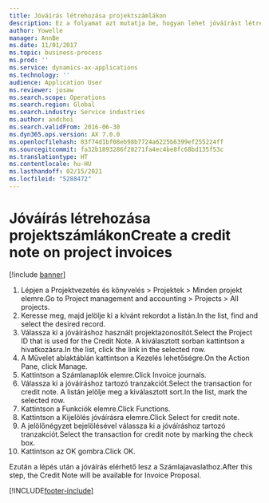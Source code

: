 ```yaml
---
title: Jóváírás létrehozása projektszámlákon
description: Ez a folyamat azt mutatja be, hogyan lehet jóváírást létrehozni a már feladott projektszámlákon.
author: Yowelle
manager: AnnBe
ms.date: 11/01/2017
ms.topic: business-process
ms.prod: ''
ms.service: dynamics-ax-applications
ms.technology: ''
audience: Application User
ms.reviewer: josaw
ms.search.scope: Operations
ms.search.region: Global
ms.search.industry: Service industries
ms.author: andchoi
ms.search.validFrom: 2016-06-30
ms.dyn365.ops.version: AX 7.0.0
ms.openlocfilehash: 03f74d1bf08eb98b7724a6225b6399ef255224ff
ms.sourcegitcommit: fa32b1893286f20271fa4ec4be8fc68bd135f53c
ms.translationtype: HT
ms.contentlocale: hu-HU
ms.lasthandoff: 02/15/2021
ms.locfileid: "5288472"
---
```

# <a name="create-a-credit-note-on-project-invoices"></a><span data-ttu-id="77d2a-103">Jóváírás létrehozása projektszámlákon</span><span class="sxs-lookup"><span data-stu-id="77d2a-103">Create a credit note on project invoices</span></span>

[!include [banner](../../includes/banner.md)]

1. <span data-ttu-id="77d2a-104">Lépjen a Projektvezetés és könyvelés > Projektek > Minden projekt elemre.</span><span class="sxs-lookup"><span data-stu-id="77d2a-104">Go to Project management and accounting > Projects > All projects.</span></span> 
2. <span data-ttu-id="77d2a-105">Keresse meg, majd jelölje ki a kívánt rekordot a listán.</span><span class="sxs-lookup"><span data-stu-id="77d2a-105">In the list, find and select the desired record.</span></span> 
3. <span data-ttu-id="77d2a-106">Válassza ki a jóváíráshoz használt projektazonosítót.</span><span class="sxs-lookup"><span data-stu-id="77d2a-106">Select the Project ID that is used for the Credit Note.</span></span> <span data-ttu-id="77d2a-107">A kiválasztott sorban kattintson a hivatkozásra.</span><span class="sxs-lookup"><span data-stu-id="77d2a-107">In the list, click the link in the selected row.</span></span> 
4. <span data-ttu-id="77d2a-108">A Művelet ablaktáblán kattintson a Kezelés lehetőségre.</span><span class="sxs-lookup"><span data-stu-id="77d2a-108">On the Action Pane, click Manage.</span></span> 
5. <span data-ttu-id="77d2a-109">Kattintson a Számlanaplók elemre.</span><span class="sxs-lookup"><span data-stu-id="77d2a-109">Click Invoice journals.</span></span> 
6. <span data-ttu-id="77d2a-110">Válassza ki a jóváíráshoz tartozó tranzakciót.</span><span class="sxs-lookup"><span data-stu-id="77d2a-110">Select the transaction for credit note.</span></span> <span data-ttu-id="77d2a-111">A listán jelölje meg a kiválasztott sort.</span><span class="sxs-lookup"><span data-stu-id="77d2a-111">In the list, mark the selected row.</span></span> 
7. <span data-ttu-id="77d2a-112">Kattintson a Funkciók elemre.</span><span class="sxs-lookup"><span data-stu-id="77d2a-112">Click Functions.</span></span> 
8. <span data-ttu-id="77d2a-113">Kattintson a Kijelölés jóváírásra elemre.</span><span class="sxs-lookup"><span data-stu-id="77d2a-113">Click Select for credit note.</span></span> 
9. <span data-ttu-id="77d2a-114">A jelölőnégyzet bejelölésével válassza ki a jóváíráshoz tartozó tranzakciót.</span><span class="sxs-lookup"><span data-stu-id="77d2a-114">Select the transaction for credit note by marking the check box.</span></span>
10. <span data-ttu-id="77d2a-115">Kattintson az OK gombra.</span><span class="sxs-lookup"><span data-stu-id="77d2a-115">Click OK.</span></span> 

<span data-ttu-id="77d2a-116">Ezután a lépés után a jóváírás elérhető lesz a Számlajavaslathoz.</span><span class="sxs-lookup"><span data-stu-id="77d2a-116">After this step, the Credit Note will be available for Invoice Proposal.</span></span>


[!INCLUDE[footer-include](../../includes/footer-banner.md)]